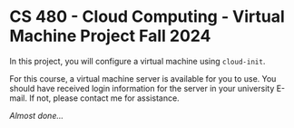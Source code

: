 # CS 480 - Cloud Computing - Virtual Machine Project Fall 2024

In this project, you will configure a virtual machine using `cloud-init`. 

For this course, a virtual machine server is available for you to use. You should have received login information for the server in your university E-mail. If not, please contact me for assistance.

*Almost done...*